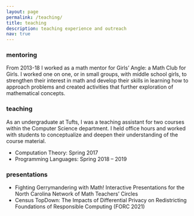 ```yaml
---
layout: page
permalink: /teaching/
title: teaching
description: teaching experience and outreach
nav: true
---
```


### mentoring

From 2013-18 I worked as a math mentor for Girls’ Angle: a Math Club for Girls.  I worked one on one,
or in small groups, with middle school girls, to strengthen their interest in math and develop their
skills in learning how to approach problems and created activities that further exploration of
mathematical concepts.

### teaching

As an undergraduate at Tufts, I was a teaching assistant for two courses within the Computer Science
department.  I held office hours and worked with students to conceptualize and deepen their
understanding of the course material.

* Computation Theory: Spring 2017
* Programming Languages: Spring 2018 – 2019

### presentations

* Fighting Gerrymandering with Math!
Interactive Presentations for the North Carolina Network of Math Teachers’ Circles
* Census TopDown: The Impacts of Differential Privacy on Redistricting
Foundations of Responsible Computing (FORC 2021)


<!-- 
For now, this page is assumed to be a static description of your courses. You can convert it to a collection similar to `_projects/` so that you can have a dedicated page for each course.

Organize your courses by years, topics, or universities, however you like! -->
